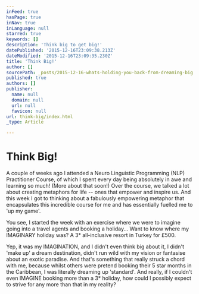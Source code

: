 ```yaml
---
inFeed: true
hasPage: true
inNav: true
inLanguage: null
starred: true
keywords: []
description: 'Think big to get big!'
datePublished: '2015-12-16T23:09:38.213Z'
dateModified: '2015-12-16T23:09:35.230Z'
title: 'Think Big!'
author: []
sourcePath: _posts/2015-12-16-whats-holding-you-back-from-dreaming-big.md
published: true
authors: []
publisher:
  name: null
  domain: null
  url: null
  favicon: null
url: think-big/index.html
_type: Article

---
```

# Think Big!

A couple of weeks ago I attended a Neuro Linguistic Programming (NLP) Practitioner Course, of which I spent every day being absolutely in awe and learning so much! (More about that soon!)
Over the course, we talked a lot about creating metaphors for life -- ones that empower and inspire us. And this week I got to thinking about a fabulously empowering metaphor that encapsulates this incredible course for me and has essentially fuelled me to 'up my game'. 

You see, I started the week with an exercise where we were to imagine going into a travel agents and booking a holiday...
Want to know where my IMAGINARY holiday was?
A 3\* all-inclusive resort in Turkey for £500\. 

Yep, it was my IMAGINATION, and I didn't even think big about it, I didn't 'make up' a dream destination, didn't run wild with my vision or fantasise about an exotic paradise. And that's something that really struck a chord with me, because whilst others were pretend booking their 5 star months in the Caribbean, I was literally dreaming up 'standard'.
And really, if I couldn't even IMAGINE booking more than a 3\* holiday, how could I possibly expect to strive for any more than that in my reality?